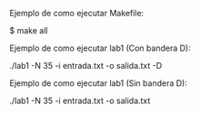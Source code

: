 Ejemplo de como ejecutar Makefile:

$ make all

Ejemplo de como ejecutar lab1 (Con bandera D):

./lab1 -N 35 -i entrada.txt -o salida.txt -D

Ejemplo de como ejecutar lab1 (Sin bandera D):

./lab1 -N 35 -i entrada.txt -o salida.txt